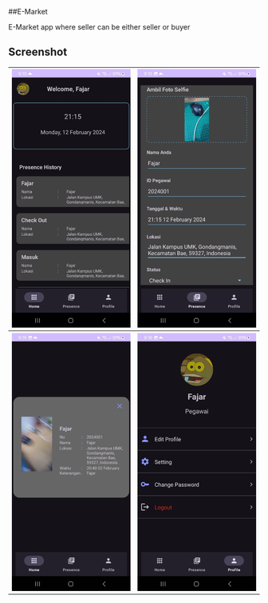 ##E-Market

E-Market app where seller can be either seller or buyer

## Screenshot
<table style="width:100%">
  <tr>
    <th><img src="https://github.com/crackspace770/PresenceApp/blob/master/screenshot/1.jpeg"/></th>
    <th><img src="https://github.com/crackspace770/PresenceApp/blob/master/screenshot/2.jpeg"/></th>
  
  </tr>

   <tr>
    <th><img src="https://github.com/crackspace770/PresenceApp/blob/master/screenshot/3.jpeg"/></th>
    <th><img src="https://github.com/crackspace770/PresenceApp/blob/master/screenshot/4.jpeg"/></th>
  
  </tr>

</table>
